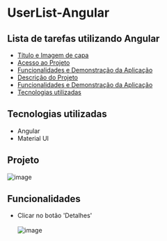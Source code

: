 # UserList-Angular

## Lista de tarefas utilizando Angular
* [Título e Imagem de capa](#Projeto)
* [Acesso ao Projeto]([#acesso-ao-projeto](https://userlist-angular.netlify.app))
* [Funcionalidades e Demonstração da Aplicação](#funcionalidades)
* [Descrição do Projeto](#descrição-do-projeto)
* [Funcionalidades e Demonstração da Aplicação](#funcionalidades-e-demonstração-da-aplicação)
* [Tecnologias utilizadas](#tecnologias-utilizadas)




## Tecnologias utilizadas 
 * Angular
 * Material UI
 
## Projeto
![image](https://user-images.githubusercontent.com/99425256/231280717-81028c48-511a-465c-9694-5968b82400fb.png)

## Funcionalidades
- Clicar no botão 'Detalhes' <br><br>
![image](https://user-images.githubusercontent.com/99425256/231281597-86e7c5c9-25cd-4475-9c85-13b864ddf643.png)
